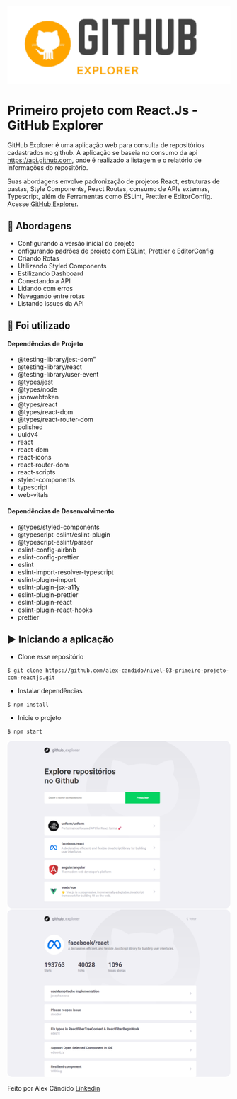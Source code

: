 <img alt="GoStack" src="/src/assets/logo-github-explorer.svg" />

# Primeiro projeto com React.Js - GitHub Explorer

GitHub Explorer é uma aplicação web para consulta de repositórios cadastrados no github. A aplicação se baseia no consumo da api https://api.github.com, onde é realizado a listagem e o relatório de informações do repositório. 

Suas abordagens envolve padronização de projetos React, estruturas de pastas, Style Components, React Routes, consumo de APIs externas, Typescript, além de Ferramentas como ESLint, Prettier e EditorConfig. Acesse [GitHub Explorer](https://github-explorer-reactjs.netlify.app/).

## 🚀 Abordagens

- Configurando a versão inicial do projeto
- onfigurando padrões de projeto com ESLint, Prettier e EditorConfig
- Criando Rotas
- Utilizando Styled Components
- Estilizando Dashboard
- Conectando a API
- Lidando com erros
- Navegando entre rotas
- Listando issues da API

## 📌 Foi utilizado

#### Dependências de Projeto

- @testing-library/jest-dom"
- @testing-library/react
- @testing-library/user-event
- @types/jest
- @types/node
- jsonwebtoken
- @types/react
- @types/react-dom
- @types/react-router-dom
- polished
- uuidv4
- react
- react-dom
- react-icons
- react-router-dom
- react-scripts
- styled-components
- typescript
- web-vitals

#### Dependências de Desenvolvimento

- @types/styled-components
- @typescript-eslint/eslint-plugin
- @typescript-eslint/parser
- eslint-config-airbnb
- eslint-config-prettier
- eslint
- eslint-import-resolver-typescript
- eslint-plugin-import
- eslint-plugin-jsx-a11y
- eslint-plugin-prettier
- eslint-plugin-react
- eslint-plugin-react-hooks
- prettier

## ▶️ Iniciando a aplicação

- Clone esse repositório
```
$ git clone https://github.com/alex-candido/nivel-03-primeiro-projeto-com-reactjs.git
```
- Instalar dependências
```
$ npm install
```

- Inicie o projeto
```
$ npm start
```

<img src="/src/assets/github_explorer_dashboard.png" alt="layout">
<img src="/src/assets/github_explorer_drepository.png" alt="layout">

Feito por Alex Cândido [Linkedin](https://www.linkedin.com/in/alexcndd/)

